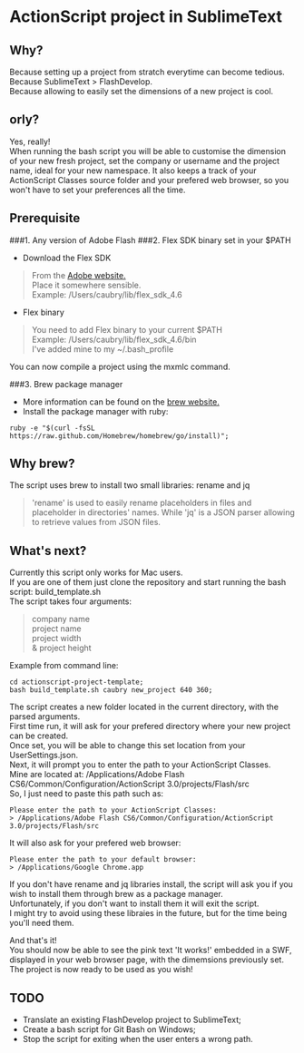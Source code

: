 # ActionScript project in SublimeText

## Why?
Because setting up a project from stratch everytime can become tedious.  
Because SublimeText > FlashDevelop.  
Because allowing to easily set the dimensions of a new project is cool.  

## orly?
Yes, really!  
When running the bash script you will be able to customise the dimension of your new fresh project,
set the company or username and the project name, ideal for your new namespace.
It also keeps a track of your ActionScript Classes source folder and your prefered web browser, 
so you won't have to set your preferences all the time. 

## Prerequisite 
###1. Any version of Adobe Flash
###2. Flex SDK binary set in your $PATH

- Download the Flex SDK  
> From the [Adobe website.](http://www.adobe.com/devnet/flex/flex-sdk-download.html)  
> Place it somewhere sensible.  
> Example: /Users/caubry/lib/flex_sdk_4.6  

- Flex binary
> You need to add Flex binary to your current $PATH  
> Example: /Users/caubry/lib/flex_sdk_4.6/bin  
> I've added mine to my ~/.bash_profile  

You can now compile a project using the mxmlc command.  

###3. Brew package manager

- More information can be found on the [brew website.](http://brew.sh/)  
- Install the package manager with ruby:

```
ruby -e "$(curl -fsSL https://raw.github.com/Homebrew/homebrew/go/install)";
```

## Why brew?

The script uses brew to install two small libraries: rename and jq  
> 'rename' is used to easily rename placeholders in files and placeholder in directories' names. While 'jq' is a JSON parser allowing to retrieve values from JSON files.

## What's next?

Currently this script only works for Mac users.  
If you are one of them just clone the repository and start running the bash script: build_template.sh  
The script takes four arguments:
> company name  
> project name  
> project width  
> & project height  

Example from command line:  

```
cd actionscript-project-template;  
bash build_template.sh caubry new_project 640 360;
```

The script creates a new folder located in the current directory, with the parsed arguments.  
First time run, it will ask for your prefered directory where your new project can be created.  
Once set, you will be able to change this set location from your UserSettings.json.  
Next, it will prompt you to enter the path to your ActionScript Classes.  
Mine are located at: /Applications/Adobe Flash CS6/Common/Configuration/ActionScript 3.0/projects/Flash/src  
So, I just need to paste this path such as:

```
Please enter the path to your ActionScript Classes:
> /Applications/Adobe Flash CS6/Common/Configuration/ActionScript 3.0/projects/Flash/src
```

It will also ask for your prefered web browser: 

```
Please enter the path to your default browser:
> /Applications/Google Chrome.app
```

If you don't have rename and jq libraries install, the script will ask you if you wish to install them through brew as a package manager.  
Unfortunately, if you don't want to install them it will exit the script.  
I might try to avoid using these libraies in the future, but for the time being you'll need them.

And that's it!  
You should now be able to see the pink text 'It works!' embedded in a SWF, displayed in your web browser page, with the dimemsions previously set.  
The project is now ready to be used as you wish!

## TODO

- Translate an existing FlashDevelop project to SublimeText;
- Create a bash script for Git Bash on Windows;
- Stop the script for exiting when the user enters a wrong path.
